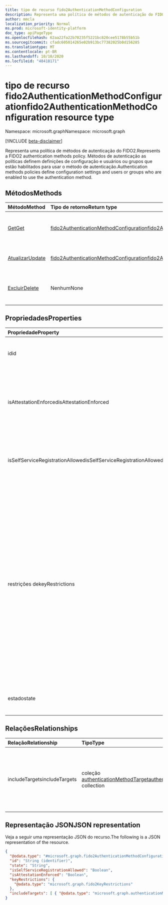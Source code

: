 ```yaml
---
title: tipo de recurso fido2AuthenticationMethodConfiguration
description: Representa uma política de métodos de autenticação do FIDO2
author: mmcla
localization_priority: Normal
ms.prod: microsoft-identity-platform
doc_type: apiPageType
ms.openlocfilehash: 62aa22fa22b70235f5221bc820cee5178b55b51b
ms.sourcegitcommit: cfadc605014265e02b913bc77382025b0d156285
ms.translationtype: MT
ms.contentlocale: pt-BR
ms.lasthandoff: 10/10/2020
ms.locfileid: "48418171"
---
```

# <a name="fido2authenticationmethodconfiguration-resource-type"></a><span data-ttu-id="6c43c-103">tipo de recurso fido2AuthenticationMethodConfiguration</span><span class="sxs-lookup"><span data-stu-id="6c43c-103">fido2AuthenticationMethodConfiguration resource type</span></span>

<span data-ttu-id="6c43c-104">Namespace: microsoft.graph</span><span class="sxs-lookup"><span data-stu-id="6c43c-104">Namespace: microsoft.graph</span></span>

[!INCLUDE [beta-disclaimer](../../includes/beta-disclaimer.md)]

<span data-ttu-id="6c43c-105">Representa uma política de métodos de autenticação do FIDO2.</span><span class="sxs-lookup"><span data-stu-id="6c43c-105">Represents a FIDO2 authentication methods policy.</span></span> <span data-ttu-id="6c43c-106">Métodos de autenticação as políticas definem definições de configuração e usuários ou grupos que estão habilitados para usar o método de autenticação.</span><span class="sxs-lookup"><span data-stu-id="6c43c-106">Authentication methods policies define configuration settings and users or groups who are enabled to use the authentication method.</span></span>


## <a name="methods"></a><span data-ttu-id="6c43c-107">Métodos</span><span class="sxs-lookup"><span data-stu-id="6c43c-107">Methods</span></span>
|<span data-ttu-id="6c43c-108">Método</span><span class="sxs-lookup"><span data-stu-id="6c43c-108">Method</span></span>|<span data-ttu-id="6c43c-109">Tipo de retorno</span><span class="sxs-lookup"><span data-stu-id="6c43c-109">Return type</span></span>|<span data-ttu-id="6c43c-110">Descrição</span><span class="sxs-lookup"><span data-stu-id="6c43c-110">Description</span></span>|
|:---|:---|:---|
|[<span data-ttu-id="6c43c-111">Get</span><span class="sxs-lookup"><span data-stu-id="6c43c-111">Get</span></span>](../api/fido2authenticationmethodconfiguration-get.md)|[<span data-ttu-id="6c43c-112">fido2AuthenticationMethodConfiguration</span><span class="sxs-lookup"><span data-stu-id="6c43c-112">fido2AuthenticationMethodConfiguration</span></span>](../resources/fido2authenticationmethodconfiguration.md)|<span data-ttu-id="6c43c-113">Leia as propriedades e os relacionamentos de um objeto fido2AuthenticationMethodConfiguration.</span><span class="sxs-lookup"><span data-stu-id="6c43c-113">Read the properties and relationships of a fido2AuthenticationMethodConfiguration object.</span></span>|
|[<span data-ttu-id="6c43c-114">Atualizar</span><span class="sxs-lookup"><span data-stu-id="6c43c-114">Update</span></span>](../api/fido2authenticationmethodconfiguration-update.md)|[<span data-ttu-id="6c43c-115">fido2AuthenticationMethodConfiguration</span><span class="sxs-lookup"><span data-stu-id="6c43c-115">fido2AuthenticationMethodConfiguration</span></span>](../resources/fido2authenticationmethodconfiguration.md)|<span data-ttu-id="6c43c-116">Atualiza as propriedades de um objeto fido2AuthenticationMethodConfiguration.</span><span class="sxs-lookup"><span data-stu-id="6c43c-116">Update the properties of a fido2AuthenticationMethodConfiguration object.</span></span>|
|[<span data-ttu-id="6c43c-117">Excluir</span><span class="sxs-lookup"><span data-stu-id="6c43c-117">Delete</span></span>](../api/fido2authenticationmethodconfiguration-delete.md)|<span data-ttu-id="6c43c-118">Nenhum</span><span class="sxs-lookup"><span data-stu-id="6c43c-118">None</span></span>|<span data-ttu-id="6c43c-119">Reverte o objeto fido2AuthenticationMethodConfiguration para sua configuração padrão.</span><span class="sxs-lookup"><span data-stu-id="6c43c-119">Reverts the fido2AuthenticationMethodConfiguration object to its default configuration.</span></span>|


## <a name="properties"></a><span data-ttu-id="6c43c-120">Propriedades</span><span class="sxs-lookup"><span data-stu-id="6c43c-120">Properties</span></span>
|<span data-ttu-id="6c43c-121">Propriedade</span><span class="sxs-lookup"><span data-stu-id="6c43c-121">Property</span></span>|<span data-ttu-id="6c43c-122">Tipo</span><span class="sxs-lookup"><span data-stu-id="6c43c-122">Type</span></span>|<span data-ttu-id="6c43c-123">Descrição</span><span class="sxs-lookup"><span data-stu-id="6c43c-123">Description</span></span>|
|:---|:---|:---|
|<span data-ttu-id="6c43c-124">id</span><span class="sxs-lookup"><span data-stu-id="6c43c-124">id</span></span>|<span data-ttu-id="6c43c-125">Cadeia de caracteres</span><span class="sxs-lookup"><span data-stu-id="6c43c-125">String</span></span>|<span data-ttu-id="6c43c-126">O identificador de política de método de autenticação.</span><span class="sxs-lookup"><span data-stu-id="6c43c-126">The authentication method policy identifier.</span></span>|
|<span data-ttu-id="6c43c-127">isAttestationEnforced</span><span class="sxs-lookup"><span data-stu-id="6c43c-127">isAttestationEnforced</span></span>|<span data-ttu-id="6c43c-128">Boolean</span><span class="sxs-lookup"><span data-stu-id="6c43c-128">Boolean</span></span>|<span data-ttu-id="6c43c-129">Determina se o atestado deve ser aplicado para o registro da chave de segurança do FIDO2.</span><span class="sxs-lookup"><span data-stu-id="6c43c-129">Determines whether attestation must be enforced for FIDO2 security key registration.</span></span>|
|<span data-ttu-id="6c43c-130">isSelfServiceRegistrationAllowed</span><span class="sxs-lookup"><span data-stu-id="6c43c-130">isSelfServiceRegistrationAllowed</span></span>|<span data-ttu-id="6c43c-131">Boolean</span><span class="sxs-lookup"><span data-stu-id="6c43c-131">Boolean</span></span>|<span data-ttu-id="6c43c-132">Determina se os usuários podem registrar novas chaves de segurança do FIDO2.</span><span class="sxs-lookup"><span data-stu-id="6c43c-132">Determines if users can register new FIDO2 security keys.</span></span>|
|<span data-ttu-id="6c43c-133">restrições de</span><span class="sxs-lookup"><span data-stu-id="6c43c-133">keyRestrictions</span></span>|[<span data-ttu-id="6c43c-134">fido2KeyRestrictions</span><span class="sxs-lookup"><span data-stu-id="6c43c-134">fido2KeyRestrictions</span></span>](../resources/fido2keyrestrictions.md)|<span data-ttu-id="6c43c-135">Controla se as restrições de chave são impostas nas chaves de segurança do FIDO2, permitindo ou não a permissão de certos tipos de chave, conforme definido pelo GUID de atestado de autenticador (AAGUID), um identificador que indica o tipo (por exemplo, Make e Model) do autenticador.</span><span class="sxs-lookup"><span data-stu-id="6c43c-135">Controls whether key restrictions are enforced on FIDO2 security keys, either allowing or disallowing certain key types as defined by Authenticator Attestation GUID (AAGUID), an identifier that indicates the type (e.g. make and model) of the authenticator.</span></span>|
|<span data-ttu-id="6c43c-136">estado</span><span class="sxs-lookup"><span data-stu-id="6c43c-136">state</span></span>|<span data-ttu-id="6c43c-137">authenticationMethodState</span><span class="sxs-lookup"><span data-stu-id="6c43c-137">authenticationMethodState</span></span>|<span data-ttu-id="6c43c-138">Os valores possíveis são: `enabled`, `disabled`.</span><span class="sxs-lookup"><span data-stu-id="6c43c-138">Possible values are: `enabled`, `disabled`.</span></span>|

## <a name="relationships"></a><span data-ttu-id="6c43c-139">Relações</span><span class="sxs-lookup"><span data-stu-id="6c43c-139">Relationships</span></span>
|<span data-ttu-id="6c43c-140">Relação</span><span class="sxs-lookup"><span data-stu-id="6c43c-140">Relationship</span></span>|<span data-ttu-id="6c43c-141">Tipo</span><span class="sxs-lookup"><span data-stu-id="6c43c-141">Type</span></span>|<span data-ttu-id="6c43c-142">Descrição</span><span class="sxs-lookup"><span data-stu-id="6c43c-142">Description</span></span>|
|:---|:---|:---|
|<span data-ttu-id="6c43c-143">includeTargets</span><span class="sxs-lookup"><span data-stu-id="6c43c-143">includeTargets</span></span>|<span data-ttu-id="6c43c-144">coleção [authenticationMethodTarget](../resources/authenticationmethodtarget.md)</span><span class="sxs-lookup"><span data-stu-id="6c43c-144">[authenticationMethodTarget](../resources/authenticationmethodtarget.md) collection</span></span>|<span data-ttu-id="6c43c-145">Uma coleção de usuários ou grupos que estão habilitados para usar o método de autenticação.</span><span class="sxs-lookup"><span data-stu-id="6c43c-145">A collection of users or groups who are enabled to use the authentication method.</span></span>|

## <a name="json-representation"></a><span data-ttu-id="6c43c-146">Representação JSON</span><span class="sxs-lookup"><span data-stu-id="6c43c-146">JSON representation</span></span>
<span data-ttu-id="6c43c-147">Veja a seguir uma representação JSON do recurso.</span><span class="sxs-lookup"><span data-stu-id="6c43c-147">The following is a JSON representation of the resource.</span></span>
<!-- {
  "blockType": "resource",
  "keyProperty": "id",
  "@odata.type": "microsoft.graph.fido2AuthenticationMethodConfiguration",
  "baseType": "microsoft.graph.authenticationMethodConfiguration",
  "openType": false
}
-->
``` json
{
  "@odata.type": "#microsoft.graph.fido2AuthenticationMethodConfiguration",
  "id": "String (identifier)",
  "state": "String",
  "isSelfServiceRegistrationAllowed": "Boolean",
  "isAttestationEnforced": "Boolean",
  "keyRestrictions": {
    "@odata.type": "microsoft.graph.fido2KeyRestrictions"
  },
  "includeTargets": [ { "@odata.type": "microsoft.graph.authenticationMethodTarget" } ]
}
```
